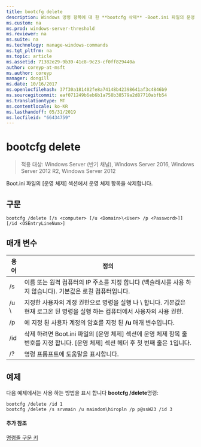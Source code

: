 ```yaml
---
title: bootcfg delete
description: Windows 명령 항목에 대 한 **bootcfg 삭제** -Boot.ini 파일의 운영 체제 섹션에 운영 체제 항목을 삭제 합니다.
ms.custom: na
ms.prod: windows-server-threshold
ms.reviewer: na
ms.suite: na
ms.technology: manage-windows-commands
ms.tgt_pltfrm: na
ms.topic: article
ms.assetid: 71382e29-9b39-41c8-9c23-cf0ff829440a
author: coreyp-at-msft
ms.author: coreyp
manager: dongill
ms.date: 10/16/2017
ms.openlocfilehash: 37f30a181402fe8a74148b42398641af3c4846b9
ms.sourcegitcommit: eaf071249b6eb6b1a758b38579a2d87710abfb54
ms.translationtype: MT
ms.contentlocale: ko-KR
ms.lasthandoff: 05/31/2019
ms.locfileid: "66434759"
---
```

# <a name="bootcfg-delete"></a>bootcfg delete

>적용 대상: Windows Server (반기 채널), Windows Server 2016, Windows Server 2012 R2, Windows Server 2012

Boot.ini 파일의 [운영 체제] 섹션에서 운영 체제 항목을 삭제합니다.

## <a name="syntax"></a>구문
```
bootcfg /delete [/s <computer> [/u <Domain>\<User> /p <Password>]] [/id <OSEntryLineNum>]
```
## <a name="parameters"></a>매개 변수

|         용어         |                                                                                             정의                                                                                              |
|----------------------|-----------------------------------------------------------------------------------------------------------------------------------------------------------------------------------------------------|
|    /s <computer>     |                                         이름 또는 원격 컴퓨터의 IP 주소를 지정 합니다 (백슬래시를 사용 하지 않습니다). 기본값은 로컬 컴퓨터입니다.                                          |
| /u <Domain>\\<User>  | 지정한 사용자의 계정 권한으로 명령을 실행 <User>나 <Domain> \\ <User>합니다. 기본값은 현재 로그온 된 명령을 실행 하는 컴퓨터에서 사용자의 사용 권한. |
|    /p <Password>     |                                                        에 지정 된 사용자 계정의 암호를 지정 된 **/u** 매개 변수입니다.                                                        |
| /id <OSEntryLineNum> |        삭제 하려면 Boot.ini 파일의 [운영 체제] 섹션에 운영 체제 항목 줄 번호를 지정 합니다. [운영 체제] 섹션 헤더 후 첫 번째 줄은 1입니다.        |
|          /?          |                                                                                명령 프롬프트에 도움말을 표시합니다.                                                                                 |

## <a name="BKMK_examples"></a>예제
다음 예제에서는 사용 하는 방법을 표시 합니다 **bootcfg /delete**명령:
```
bootcfg /delete /id 1
bootcfg /delete /s srvmain /u maindom\hiropln /p p@ssW23 /id 3
```
#### <a name="additional-references"></a>추가 참조
[명령줄 구문 키](command-line-syntax-key.md)
